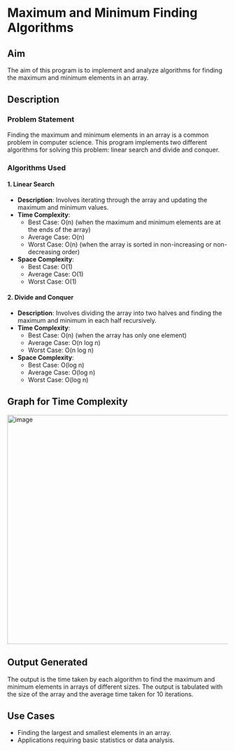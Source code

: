 # Maximum and Minimum Finding Algorithms

## Aim
The aim of this program is to implement and analyze algorithms for finding the maximum and minimum elements in an array.

## Description

### Problem Statement
Finding the maximum and minimum elements in an array is a common problem in computer science. This program implements two different algorithms for solving this problem: linear search and divide and conquer.

### Algorithms Used

#### 1. Linear Search
- **Description**: Involves iterating through the array and updating the maximum and minimum values.
- **Time Complexity**:
  - Best Case: O(n) (when the maximum and minimum elements are at the ends of the array)
  - Average Case: O(n)
  - Worst Case: O(n) (when the array is sorted in non-increasing or non-decreasing order)
- **Space Complexity**:
  - Best Case: O(1)
  - Average Case: O(1)
  - Worst Case: O(1)

#### 2. Divide and Conquer
- **Description**: Involves dividing the array into two halves and finding the maximum and minimum in each half recursively.
- **Time Complexity**:
  - Best Case: O(n) (when the array has only one element)
  - Average Case: O(n log n)
  - Worst Case: O(n log n)
- **Space Complexity**:
  - Best Case: O(log n)
  - Average Case: O(log n)
  - Worst Case: O(log n)

## Graph for Time Complexity

<img width="525" alt="image" src="https://github.com/NAGPALADITI14/Algorithms_and_their_complexities/assets/138228231/314541ae-8ce3-4935-a6ac-24651181b981">

## Output Generated
The output is the time taken by each algorithm to find the maximum and minimum elements in arrays of different sizes. The output is tabulated with the size of the array and the average time taken for 10 iterations.

## Use Cases
- Finding the largest and smallest elements in an array.
- Applications requiring basic statistics or data analysis.

